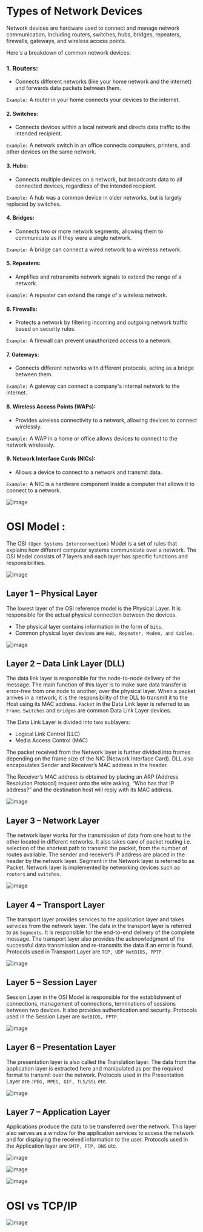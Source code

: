 # Types of Network Devices

Network devices are hardware used to connect and manage network communication, including routers, switches, hubs, bridges, repeaters, firewalls, gateways, and wireless access points. 

Here's a breakdown of common network devices:

### 1. Routers:
- Connects different networks (like your home network and the internet) and forwards data packets between them.

`Example:` A router in your home connects your devices to the internet. 

#### 2. Switches:
- Connects devices within a local network and directs data traffic to the intended recipient.
  
`Example:` A network switch in an office connects computers, printers, and other devices on the same network. 

#### 3. Hubs:
- Connects multiple devices on a network, but broadcasts data to all connected devices, regardless of the intended recipient.

`Example:` A hub was a common device in older networks, but is largely replaced by switches. 

#### 4. Bridges:
- Connects two or more network segments, allowing them to communicate as if they were a single network.

`Example:` A bridge can connect a wired network to a wireless network. 

#### 5. Repeaters:
- Amplifies and retransmits network signals to extend the range of a network.
  
`Example:` A repeater can extend the range of a wireless network. 

#### 6. Firewalls:
- Protects a network by filtering incoming and outgoing network traffic based on security rules.

`Example:` A firewall can prevent unauthorized access to a network. 

#### 7. Gateways:
- Connects different networks with different protocols, acting as a bridge between them.
  
`Example:` A gateway can connect a company's internal network to the internet.

#### 8. Wireless Access Points (WAPs):
- Provides wireless connectivity to a network, allowing devices to connect wirelessly.

`Example:` A WAP in a home or office allows devices to connect to the network wirelessly. 

#### 9. Network Interface Cards (NICs):
- Allows a device to connect to a network and transmit data.

`Example:` A NIC is a hardware component inside a computer that allows it to connect to a network. 

![image](https://github.com/user-attachments/assets/43393c9d-885e-4aea-b007-5d21f2acbbf5)

# OSI Model :

The OSI `(Open Systems Interconnection)` Model is a set of rules that explains how different computer systems communicate over a network. The OSI Model consists of 7 layers and each layer has specific functions and responsibilities.

![image](https://github.com/user-attachments/assets/5b0ea920-a663-441d-b269-a64e74b37d49)

## Layer 1 – Physical Layer

The lowest layer of the OSI reference model is the Physical Layer. It is responsible for the actual physical connection between the devices. 
- The physical layer contains information in the form of `bits`.
- Common physical layer devices are `Hub, Repeater, Modem, and Cables`.

![image](https://github.com/user-attachments/assets/a229005a-56ff-4b08-9c69-3d452a537fc4)

## Layer 2 – Data Link Layer (DLL)

The data link layer is responsible for the node-to-node delivery of the message. The main function of this layer is to make sure data transfer is error-free from one node to another, over the physical layer. When a packet arrives in a network, it is the responsibility of the DLL to transmit it to the Host using its MAC address. `Packet` in the Data Link layer is referred to as `Frame`. `Switches` and `Bridges` are common Data Link Layer devices.

The Data Link Layer is divided into two sublayers:

- Logical Link Control (LLC)
- Media Access Control (MAC)

The packet received from the Network layer is further divided into frames depending on the frame size of the NIC (Network Interface Card). DLL also encapsulates Sender and Receiver’s MAC address in the header.

The Receiver’s MAC address is obtained by placing an ARP (Address Resolution Protocol) request onto the wire asking, “Who has that IP address?” and the destination host will reply with its MAC address.

![image](https://github.com/user-attachments/assets/c752a80d-6bf8-45cb-9476-cf9abab49040)

## Layer 3 – Network Layer

The network layer works for the transmission of data from one host to the other located in different networks. It also takes care of packet routing i.e. selection of the shortest path to transmit the packet, from the number of routes available. The sender and receiver’s IP address are placed in the header by the network layer. Segment in the Network layer is referred to as Packet. Network layer is implemented by networking devices such as `routers` and `switches`.

![image](https://github.com/user-attachments/assets/e057b255-dc96-469c-9b47-094051de469f)

## Layer 4 – Transport Layer

The transport layer provides services to the application layer and takes services from the network layer. The data in the transport layer is referred to as `Segments`. It is responsible for the end-to-end delivery of the complete message. The transport layer also provides the acknowledgment of the successful data transmission and re-transmits the data if an error is found. Protocols used in Transport Layer are `TCP, UDP NetBIOS, PPTP`.

![image](https://github.com/user-attachments/assets/4f7a3fd1-d815-4ff1-a83b-4564fb2da8e2)

## Layer 5 – Session Layer

Session Layer in the OSI Model is responsible for the establishment of connections, management of connections, terminations of sessions between two devices. It also provides authentication and security. Protocols used in the Session Layer are `NetBIOS, PPTP`.

![image](https://github.com/user-attachments/assets/94efb8ae-03b6-4ded-af71-50ae2cdea250)

## Layer 6 – Presentation Layer

The presentation layer is also called the Translation layer. The data from the application layer is extracted here and manipulated as per the required format to transmit over the network. Protocols used in the Presentation Layer are `JPEG, MPEG, GIF, TLS/SSL` etc.

![image](https://github.com/user-attachments/assets/f44c82f1-ab1f-45d9-8195-6073e26a3a75)

## Layer 7 – Application Layer

Applications produce the data to be transferred over the network. This layer also serves as a window for the application services to access the network and for displaying the received information to the user. Protocols used in the Application layer are `SMTP, FTP, DNS` etc.

![image](https://github.com/user-attachments/assets/7779d7b1-f870-4bec-91e1-a779f7f0e699)

![image](https://github.com/user-attachments/assets/fd85e2ec-48bc-4086-b9c8-9c1b8318a0ee)

![image](https://github.com/user-attachments/assets/def22527-1235-4e7c-890e-55d85db9e2ed)

# OSI vs TCP/IP

![image](https://github.com/user-attachments/assets/3827b33a-2872-4fff-9630-0cb7ca1c0774)
